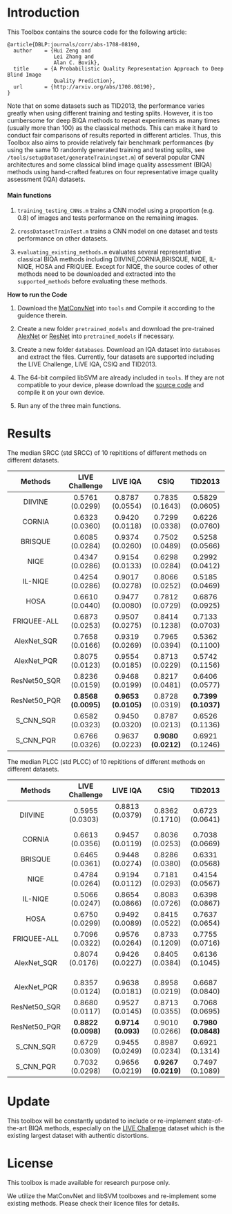 # Introduction

This Toolbox contains the source code for the following article:

    @article{DBLP:journals/corr/abs-1708-08190,
      author    = {Hui Zeng and
                   Lei Zhang and
                   Alan C. Bovik},
      title     = {A Probabilistic Quality Representation Approach to Deep Blind Image
                   Quality Prediction},
      url       = {http://arxiv.org/abs/1708.08190},
    }
    
Note that on some datasets such as TID2013, the performance varies greatly when using different training and testing splits. However, it is too cumbersome for deep BIQA methods to repeat experiments as many times (usually more than 100) as the classical methods. This can make it hard to conduct fair comparisons of results reported in different articles. Thus, this Toolbox also aims to provide relatively fair benchmark performances (by using the same 10 randomly generated training and testing splits, see `/tools/setupDataset/generateTrainingset.m`) of several popular CNN architectures and some classical blind image quality assessment (BIQA) methods using hand-crafted features on four representative image quality assessment (IQA) datasets.



#### Main functions

1. `training_testing_CNNs.m` trains a CNN model using a proportion (e.g. 0.8) of images and tests performance on the remaining images.

2. `crossDatasetTrainTest.m` trains a CNN model on one dataset and tests performance on other datasets.

3. `evaluating_existing_methods.m` evaluates several representative classical BIQA methods including DIIVINE,CORNIA,BRISQUE, NIQE, IL-NIQE, HOSA and FRIQUEE. Except for NIQE, the source codes of other methods need to be downloaded and extracted into the ``supported_methods`` before evaluating these methods. 

**How to run the Code**

1. Download the [MatConvNet](http://www.vlfeat.org/matconvnet/) into ``tools`` and Compile it according to the guidence therein. 

2. Create a new folder ``pretrained_models`` and download the pre-trained [AlexNet](http://www.vlfeat.org/matconvnet/models/imagenet-caffe-alex.mat) or [ResNet](http://www.vlfeat.org/matconvnet/models/imagenet-resnet-50-dag.mat) into ``pretrained_models`` if necessary.

3. Create a new folder ``databases``. Download an IQA dataset into ``databases`` and extract the files. Currently, four datasets are supported including the LIVE Challenge, LIVE IQA, CSIQ and TID2013. 

4. The 64-bit compiled libSVM are already included in `tools`. If they are not compatible to your device, please download the [source code](https://www.csie.ntu.edu.tw/~cjlin/libsvm/) and compile it on your own device.

5. Run any of the three main functions.

# Results
The median SRCC (std SRCC) of 10 repititions of different methods on different datasets.

|    Methods   | LIVE Challenge        | LIVE IQA             | CSIQ                |  TID2013             |
|:------------:|:---------------------:|:--------------------:|:-------------------:|:--------------------:|
| DIIVINE      | 0.5761 (0.0299)       | 0.8787 (0.0554)      | 0.7835 (0.1643)     |  0.5829 (0.0605)     |
| CORNIA       | 0.6323 (0.0360)       | 0.9420 (0.0118)      | 0.7299 (0.0338)     |  0.6226 (0.0760)     |
| BRISQUE      | 0.6085 (0.0284)       | 0.9374 (0.0260)      | 0.7502 (0.0489)     |  0.5258 (0.0566)     |
| NIQE         | 0.4347 (0.0286)       | 0.9154 (0.0133)      | 0.6298 (0.0284)     |  0.2992 (0.0412)     |
| IL-NIQE      | 0.4254 (0.0286)       | 0.9017 (0.0278)      | 0.8066 (0.0252)     |  0.5185 (0.0469)     |
| HOSA         | 0.6610 (0.0440)       | 0.9477 (0.0080)      | 0.7812 (0.0729)     |  0.6876 (0.0925)     |
| FRIQUEE-ALL  | 0.6873 (0.0253)       | 0.9507 (0.0275)      | 0.8414 (0.1238)     |  0.7133 (0.0703)     |
| AlexNet_SQR  | 0.7658 (0.0166)       | 0.9319 (0.0269)      | 0.7965 (0.0394)     |  0.5362 (0.1100)     |
| AlexNet_PQR  | 0.8075 (0.0123)       | 0.9554 (0.0185)      | 0.8713 (0.0229)     |  0.5742 (0.1156)     |
| ResNet50_SQR | 0.8236 (0.0159)       | 0.9468 (0.0199)      | 0.8217 (0.0481)     |  0.6406 (0.0577)     |
| ResNet50_PQR |  **0.8568 (0.0095)**  | **0.9653 (0.0105)**  | 0.8728 (0.0319)     |  **0.7399 (0.1037)** |
| S_CNN_SQR    |  0.6582 (0.0323)      | 0.9450 (0.0320)      | 0.8787 (0.0213)     |  0.6526 (0.1136)     |
| S_CNN_PQR    |  0.6766 (0.0326)      | 0.9637 (0.0223)      | **0.9080 (0.0212)** |  0.6921 (0.1246)     |

The median PLCC (std PLCC) of 10 repititions of different methods on different datasets.

|    Methods   |    LIVE Challenge     |    LIVE IQA         |         CSIQ        |       TID2013        |
|:------------:|:---------------------:|:-------------------:|:-------------------:|:--------------------:|
| DIIVINE      | 0.5955 (0.0303)       | 0.8813 (0.0379)     | 0.8362 (0.1710)     |  0.6723 (0.0641)     |
| CORNIA       | 0.6613 (0.0356)       | 0.9457 (0.0119)     | 0.8036 (0.0253)     |  0.7038 (0.0669)     |
| BRISQUE      | 0.6465 (0.0361)       | 0.9448 (0.0274)     | 0.8286 (0.0380)     |  0.6331 (0.0568)     |
| NIQE         | 0.4784 (0.0264)       | 0.9194 (0.0112)     | 0.7181 (0.0293)     |  0.4154 (0.0567)     |
| IL-NIQE      | 0.5066 (0.0247)       | 0.8654 (0.0866)     | 0.8083 (0.0726)     |  0.6398 (0.0867)     |
| HOSA         | 0.6750 (0.0299)       | 0.9492 (0.0089)     | 0.8415 (0.0522)     |  0.7637 (0.0654)     |
| FRIQUEE-ALL  | 0.7096 (0.0322)       | 0.9576 (0.0264)     | 0.8733 (0.1209)     |  0.7755 (0.0716)     |
| AlexNet_SQR  | 0.8074 (0.0176)       | 0.9426 (0.0227)     | 0.8405 (0.0384)     |  0.6136 (0.1045)     |
| AlexNet_PQR  | 0.8357 (0.0124)       | 0.9638 (0.0181)     | 0.8958 (0.0219)     |  0.6687 (0.0840)     |
| ResNet50_SQR | 0.8680 (0.0117)       | 0.9527 (0.0145)     | 0.8713 (0.0355)     |  0.7068 (0.0695)     |
| ResNet50_PQR | **0.8822 (0.0098)**   | **0.9714 (0.093)**  | 0.9010 (0.0266)     |  **0.7980 (0.0848)** |
| S_CNN_SQR    | 0.6729 (0.0309)       | 0.9455 (0.0249)     | 0.8987 (0.0234)     |  0.6921 (0.1314)     |
| S_CNN_PQR    | 0.7032 (0.0298)       | 0.9656 (0.0219)     | **0.9267 (0.0219)** |  0.7497 (0.1089)     |

# Update

This toolbox will be constantly updated to include or re-implement state-of-the-art BIQA methods, especially on the [LIVE Challenge](http://live.ece.utexas.edu/publications/2016/ghadiyaram2016massive.pdf) dataset which is the existing largest dataset with authentic distortions.

# License

This toolbox is made available for research purpose only. 

We utilize the MatConvNet and libSVM toolboxes and re-implement some existing methods. Please check their licence files for details.
